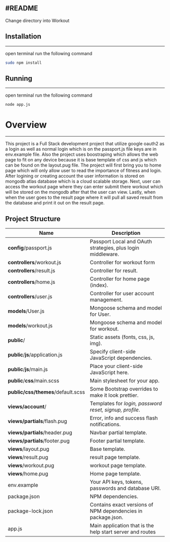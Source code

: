 #README
-------------
Change directory into Workout

## Installation
----------------
open terminal run the following command  
```bash
sudo npm install
```

## Running
----------------
open terminal run the following command 
```bash
node app.js
```

# Overview
-----------------
This project is a Full Stack development project that utilize google oauth2 as a login as well as normal login which is on the passport.js file keys are in env.example file. Also the project uses boostraping which allows the web page to fit on any device because it is base template of css and js which can be found on the layout.pug file. The project will first bring you to home page which will only allow user to read the importance of fitness and login. After logining or creating account the user information is stored on mongodb atlas database which is a cloud scalable storage. Next, user can access the workout page where they can enter submit there workout which will be stored on the mongodb after that the user can view. Lastly, when when the user goes to the result page where it will pull all saved result from the database and print it out on the result page. 


Project Structure
-----------------
| Name                               | Description                                                  |
| ---------------------------------- | ------------------------------------------------------------ |
| **config**/passport.js             | Passport Local and OAuth strategies, plus login middleware.  |
| **controllers**/workout.js         | Controller for workout form                                  |
| **controllers**/result.js          | Controller for result.                                       |
| **controllers**/home.js            | Controller for home page (index).                            |
| **controllers**/user.js            | Controller for user account management.                      |
| **models**/User.js                 | Mongoose schema and model for User.                          |
| **models**/workout.js              | Mongoose schema and model for workout.                       |
| **public**/                        | Static assets (fonts, css, js, img).                         |
| **public**/**js**/application.js   | Specify client-side JavaScript dependencies.                 |
| **public**/**js**/main.js          | Place your client-side JavaScript here.                      |
| **public**/**css**/main.scss       | Main stylesheet for your app.                                |
| **public/css/themes**/default.scss | Some Bootstrap overrides to make it look prettier.           |
| **views/account**/                 | Templates for *login, password reset, signup, profile*.      |
| **views/partials**/flash.pug       | Error, info and success flash notifications.                 |
| **views/partials**/header.pug      | Navbar partial template.                                     |
| **views/partials**/footer.pug      | Footer partial template.                                     |
| **views**/layout.pug               | Base template.                                               |
| **views**/result.pug               | result page template.                                        |
| **views**/workout.pug              | workout page template.                                       |
| **views**/home.pug                 | Home page template.                                          |
| env.example                        | Your API keys, tokens, passwords and database URI.           |
| package.json                       | NPM dependencies.                                            |
| package-lock.json                  | Contains exact versions of NPM dependencies in package.json. |
| app.js                             | Main application that is the help start server and routes    |

